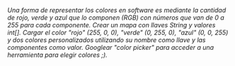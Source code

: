 *Una forma de representar los colores en software es mediante la cantidad de rojo, verde y azul que lo componen (RGB) con números que van de 0 a 255 para cada componente. Crear un mapa con llaves String y valores int[]. Cargar el color "rojo" (255, 0, 0), "verde" (0, 255, 0), "azul" (0, 0, 255) y dos colores personalizados utilizando su nombre como llave y las componentes como valor. Googlear "color picker" para acceder a una herramienta para elegir colores ;).*